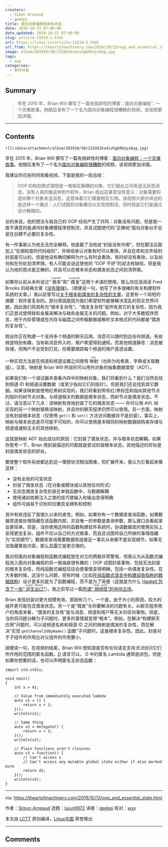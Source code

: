 ```yaml
---
creators:
  - Simon Arneaud
  - geekpi
title: 面向对象编程和根本状态
date: 2019-10-31 07:00:00
date_updated: 2019-10-31 07:00:00
slug: article-11519-1.html
url: https://linux.cn/article-11519-1.html
url_from: https://theartofmachinery.com/2019/10/13/oop_and_essential_state.html
image: album/201910/30/232452kvdivhgb9b2yi0ug.jpg
tags:
  - oop
categories:
  - 软件开发
---
```


## Summary

> 早在 2015 年，Brian Will 撰写了一篇有挑衅性的博客：面向对象编程：一个灾难故事。他随后发布了一个名为面向对象编程很糟糕的视频，该视频更加详细。

***

<!-- more -->

## Contents

`![](/data/attachment/album/201910/30/232452kvdivhgb9b2yi0ug.jpg)`

早在 2015 年，Brian Will 撰写了一篇有挑衅性的博客：[面向对象编程：一个灾难故事](https://medium.com/@brianwill/object-oriented-programming-a-personal-disaster-1b044c2383ab)。他随后发布了一个名为[面向对象编程很糟糕](https://www.youtube.com/watch?v=QM1iUe6IofM)的视频，该视频更加详细。

我建议你花些时间观看视频，下面是我的一段总结：

> 
> OOP 的柏拉图式理想是一堆相互解耦的对象，它们彼此之间发送无状态消息。没有人真的像这样制作软件，Brian 指出这甚至没有意义：对象需要知道向哪个对象发送消息，这意味着它们需要相互引用。该视频大部分讲述的是这样一个痛点：人们试图将对象耦合以实现控制流，同时假装它们是通过设计解耦的。
> 
> 
> 

总的来说，他的想法与我自己的 OOP 经验产生了共鸣：对象没有问题，但是我一直不满意的是*面向*对象建模程序控制流，并且试图使代码“正确地”面向对象似乎总是在创建不必要的复杂性。

有一件事我认为他无法完全解释。他直截了当地说“封装没有作用”，但在脚注后面加上“在细粒度的代码级别”，并继续承认对象有时可以奏效，并且在库和文件级别封装是可以的。但是他没有确切解释为什么有时会奏效，有时却没有奏效，以及如何和在何处划清界限。有人可能会说这使他的 “OOP 不好”的说法有缺陷，但是我认为他的观点是正确的，并且可以在根本状态和偶发状态之间划清界限。

如果你以前从未听说过“<ruby> 根本 <rt>  essential </rt></ruby>”和“<ruby> 偶发 <rt>  accidental </rt></ruby>”这两个术语的使用，那么你应该阅读 Fred Brooks 的经典文章《[没有银弹](http://www.cs.nott.ac.uk/%7Epszcah/G51ISS/Documents/NoSilverBullet.html)》。（顺便说一句，他写了许多很棒的有关构建软件系统的文章。）我以前曾写过[关于根本和偶发的复杂性的文章](https://theartofmachinery.com/2017/06/25/compression_complexity_and_software.html)，这里有一个简短的摘要：软件是复杂的。部分原因是因为我们希望软件能够解决混乱的现实世界问题，因此我们将其称为“根本复杂性”。“偶发复杂性”是所有其它的复杂性，因为我们正尝试使用硅和金属来解决与硅和金属无关的问题。例如，对于大多数程序而言，用于内存管理或在内存与磁盘之间传输数据或解析文本格式的代码都是“偶发的复杂性”。

假设你正在构建一个支持多个频道的聊天应用。消息可以随时到达任何频道。有些频道特别有趣，当有新消息传入时，用户希望得到通知。而其他频道静音：消息被存储，但用户不会受到打扰。你需要跟踪每个频道的用户首选设置。

一种实现方法是在频道和频道设置之间使用<ruby> 映射 <rt>  map </rt></ruby>（也称为哈希表、字典或关联数组）。注意，映射是 Brian Will 所说的可以用作对象的抽象数据类型（ADT）。

如果我们有一个调试器并查看内存中的映射对象，我们将看到什么？我们当然会找到频道 ID 和频道设置数据（或至少指向它们的指针）。但是我们还会找到其它数据。如果该映射是使用红黑树实现的，我们将看到带有红/黑标签和指向其他节点的指针的树节点对象。与频道相关的数据是根本状态，而树节点是偶发状态。不过，请注意以下几点：该映射有效地封装了它的偶发状态 —— 你可以用 AVL 树实现的另一个映射替换该映射，并且你的聊天程序仍然可以使用。另一方面，映射没有封装根本状态（仅使用 `get()` 和 `set()` 方法访问数据并不是封装）。事实上，映射与根本状态是尽可能不可知的，你可以使用基本相同的映射数据结构来存储与频道或通知无关的其他映射。

这就是映射 ADT 如此成功的原因：它封装了偶发状态，并与根本状态解耦。如果你思考一下，Brian 用封装描述的问题就是尝试封装根本状态。其他描述的好处是封装偶发状态的好处。

要使整个软件系统都达到这一理想状况相当困难，但扩展开来，我认为它看起来像这样：

* 没有全局的可变状态
* 封装了偶发状态（在对象或模块或以其他任何形式）
* 无状态偶发复杂性封装在单独函数中，与数据解耦
* 使用诸如依赖注入之类的技巧使输入和输出变得明确
* 组件可由易于识别的位置完全拥有和控制

其中有些违反了我很久以来的直觉。例如，如果你有一个数据库查询函数，如果数据库连接处理隐藏在该函数内部，并且唯一的参数是查询参数，那么接口会看起来会更简单。但是，当你使用这样的函数构建软件系统时，协调数据库的使用实际上变得更加复杂。组件不仅以自己的方式做事，而且还试图将自己所做的事情隐藏为“实现细节”。数据库查询需要数据库连接这一事实从来都不是实现细节。如果无法隐藏某些内容，那么显露它是更合理的。

我对将面向对象编程和函数式编程放在对立的两极非常警惕，但我认为从函数式编程进入面向对象编程的另一极端是很有趣的：OOP 试图封装事物，包括无法封装的根本复杂性，而纯函数式编程往往会使事情变得明确，包括一些偶发复杂性。在大多数时候，这没什么问题，但有时候（比如[在纯函数式语言中构建自我指称的数据结构](https://wiki.haskell.org/Tying_the_Knot)）设计更多的是为了函数编程，而不是为了简便（这就是为什么 [Haskell 包含了一些“<ruby> 逃生出口 <rt>  escape hatches </rt></ruby>”](https://en.wikibooks.org/wiki/Haskell/Mutable_objects#The_ST_monad)）。我之前写过一篇[所谓“<ruby> 弱纯性 <rt>  weak purity </rt></ruby>”的中间立场](https://theartofmachinery.com/2016/03/28/dirtying_pure_functions_can_be_useful.html)。

Brian 发现封装对更大规模有效，原因有几个。一个是，由于大小的原因，较大的组件更可能包含偶发状态。另一个是“偶发”与你要解决的问题有关。从聊天程序用户的角度来看，“偶发的复杂性”是与消息、频道和用户等无关的任何事物。但是，当你将问题分解为子问题时，更多的事情就变得“根本”。例如，在解决“构建聊天应用”问题时，可以说频道名称和频道 ID 之间的映射是偶发的复杂性，而在解决“实现 `getChannelIdByName()` 函数”子问题时，这是根本复杂性。因此，封装对于子组件的作用比对父组件的作用要小。

顺便说一句，在视频的结尾，Brian Will 想知道是否有任何语言支持*无法*访问它们所作用的范围的匿名函数。[D](https://dlang.org) 语言可以。 D 中的匿名 Lambda 通常是闭包，但是如果你想要的话，也可以声明匿名无状态函数：

```shell
import std.stdio;

void main()
{
    int x = 41;

    // Value from immediately executed lambda
    auto v1 = () {
        return x + 1;
    }();
    writeln(v1);

    // Same thing
    auto v2 = delegate() {
        return x + 1;
    }();
    writeln(v2);

    // Plain functions aren't closures
    auto v3 = function() {
        // Can't access x
        // Can't access any mutable global state either if also marked pure
        return 42;
    }();
    writeln(v3);
}
```

---

via: <https://theartofmachinery.com/2019/10/13/oop_and_essential_state.html>

作者：[Simon Arneaud](https://theartofmachinery.com) 选题：[lujun9972](https://github.com/lujun9972) 译者：[geekpi](https://github.com/geekpi) 校对：[wxy](https://github.com/wxy)

本文由 [LCTT](https://github.com/LCTT/TranslateProject) 原创编译，[Linux中国](https://linux.cn/) 荣誉推出

***

## Comments
